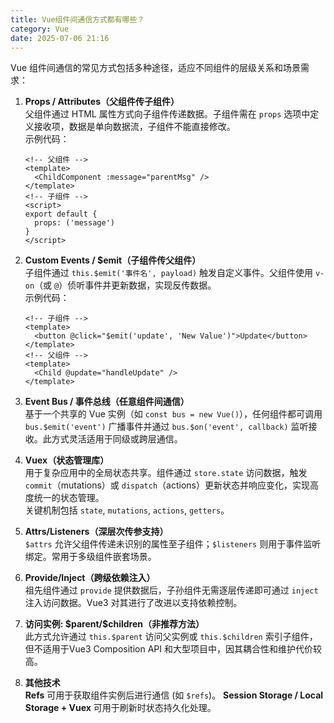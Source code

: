 ```yaml
---
title: Vue组件间通信方式都有哪些？
category: Vue
date: 2025-07-06 21:16
---
```

Vue 组件间通信的常见方式包括多种途径，适应不同组件的层级关系和场景需求：

1.  **Props / Attributes（父组件传子组件）**  
    父组件通过 HTML 属性方式向子组件传递数据。子组件需在 `props` 选项中定义接收项，数据是单向数据流，子组件不能直接修改。  
    示例代码：
    ```vue
    <!-- 父组件 -->
    <template>
      <ChildComponent :message="parentMsg" />
    </template>
    <!-- 子组件 -->
    <script>
    export default {
      props: ('message')
    }
    </script>
    ```

2.  **Custom Events / \$emit（子组件传父组件）**  
    子组件通过 `this.$emit('事件名', payload)` 触发自定义事件。父组件使用 `v-on`（或 `@`）侦听事件并更新数据，实现反传数据。  
    示例代码：
    ```vue
    <!-- 子组件 -->
    <template>
      <button @click="$emit('update', 'New Value')">Update</button>
    </template>
    <!-- 父组件 -->
    <template>
      <Child @update="handleUpdate" />
    </template>
    ```

3.  **Event Bus / 事件总线（任意组件间通信）**  
    基于一个共享的 Vue 实例（如 `const bus = new Vue()`），任何组件都可调用 `bus.$emit('event')` 广播事件并通过 `bus.$on('event', callback)` 监听接收。此方式灵活适用于同级或跨层通信。  

4.  **Vuex（状态管理库）**  
    用于复杂应用中的全局状态共享。组件通过 `store.state` 访问数据，触发 `commit`（mutations）或 `dispatch`（actions）更新状态并响应变化，实现高度统一的状态管理。  
    关键机制包括 `state`, `mutations`, `actions`, `getters`。

5.  **Attrs/Listeners（深层次传参支持）**  
    `$attrs` 允许父组件传递未识别的属性至子组件；`$listeners` 则用于事件监听绑定。常用于多级组件嵌套场景。  

6.  **Provide/Inject（跨级依赖注入）**  
    祖先组件通过 `provide` 提供数据后，子孙组件无需逐层传递即可通过 `inject` 注入访问数据。Vue3 对其进行了改进以支持依赖控制。  

7.  **访问实例: \$parent/\$children（非推荐方法）**  
    此方式允许通过 `this.$parent` 访问父实例或 `this.$children` 索引子组件，但不适用于Vue3 Composition API 和大型项目中，因其耦合性和维护代价较高。  

8.  **其他技术**  
    **Refs** 可用于获取组件实例后进行通信 (如 `$refs`)。 **Session Storage / Local Storage + Vuex** 可用于刷新时状态持久化处理。
